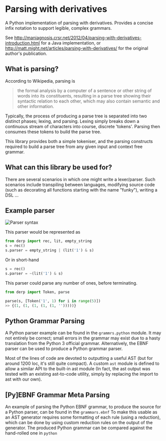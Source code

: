 # Parsing with derivatives
A Python implementation of parsing with derivatives. Provides a concise infix notation to support legible, complex grammars.

See http://maniagnosis.crsr.net/2012/04/parsing-with-derivatives-introduction.html for a Java implementation, or http://matt.might.net/articles/parsing-with-derivatives/ for the original author's publication.

## What is parsing?
According to Wikipedia, parsing is 
> the formal analysis by a computer of a sentence or other string of words into its constituents, resulting in a parse tree showing their syntactic relation to each other, which may also contain semantic and other information.

Typically, the process of producing a parse tree is separated into two distinct phases; lexing, and parsing.
Lexing simply breaks down a continuous stream of characters into course, discrete 'tokens'. Parsing then consumes these tokens to build the parse tree. 

This library provides both a simple tokeniser, and the parsing constructs required to build a parse tree from any given input and context free grammar.

## What can this library be used for?
There are several scenarios in which one might write a lexer/parser. Such scenarios include transpiling between languages, modifying source code (such as decorating all functions starting with the name "funky"), writing a DSL ...

## Example parser
![Parser syntax](https://latex.codecogs.com/png.latex?\dpi{150}&space;\large&space;s&space;=&space;\epsilon&space;|&space;1&space;\cdot&space;s)

This parser would be represented as 
```python
from derp import rec, lit, empty_string
s = rec()
s.parser = empty_string | (lit('1') & s)
```

Or in short-hand
```python
s = rec()
s.parser = ~(lit('1') & s)
```

This parser could parse any number of ones, before terminating.
```python
from derp import Token, parse

parse(s, [Token('1', 1) for i in range(5)])
>> {(1, (1, (1, (1, (1, '')))))}
```


## Python Grammar Parsing
A Python parser example can be found in the `grammrs.python` module.
It may not entirely be correct; small errors in the grammar may exist due to a hasty translation from the Python 3 official grammar. Alternatively, the EBNF parser can be used to produce a Python grammar parser.

Most of the lines of code are devoted to outputting a useful AST (but for around 1200 loc, it's still quite compact). A custom `ast` module is defined to allow a similar API to the built-in ast module (In fact, the ast output was tested with an existing ast-to-code utility, simply by replacing the import to ast with our own).

## [Py]EBNF Grammar Meta Parsing
An example of parsing the Python EBNF grammar, to produce the source for a Python parser, can be found in the `grammars.ebnf`
To make this usable as an AST generator requires some formatting of each rule (using a reduction), which can be done by using custom reduction rules on the output of the generator. The produced Python grammar can be compared against the hand-rolled one in `python`

